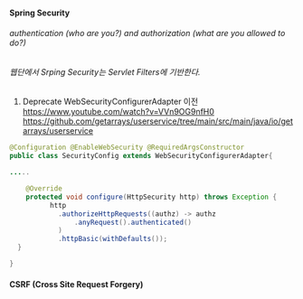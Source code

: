 #### Spring Security 
###### authentication (who are you?) and authorization (what are you allowed to do?)
###### 웹단에서 Srping Security는 Servlet Filters에 기반한다.

1) Deprecate WebSecurityConfigurerAdapter 이전 <br>
https://www.youtube.com/watch?v=VVn9OG9nfH0
https://github.com/getarrays/userservice/tree/main/src/main/java/io/getarrays/userservice
```java
@Configuration @EnableWebSecurity @RequiredArgsConstructor
public class SecurityConfig extends WebSecurityConfigurerAdapter{

.....

 	@Override
 	protected void configure(HttpSecurity http) throws Exception {
          http
            .authorizeHttpRequests((authz) -> authz
                .anyRequest().authenticated()
            )
            .httpBasic(withDefaults());
  }

}
```
 
#### CSRF (Cross Site Request Forgery)
```
```
